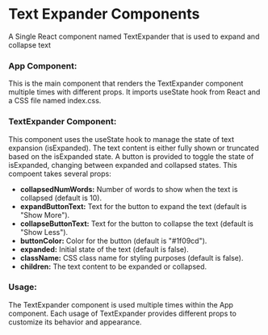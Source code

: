 # Text Expander Components

A Single React component named TextExpander that is used to expand and collapse text

### App Component:

This is the main component that renders the TextExpander component multiple times with different props.
It imports useState hook from React and a CSS file named index.css.

### TextExpander Component:

This component uses the useState hook to manage the state of text expansion (isExpanded).
The text content is either fully shown or truncated based on the isExpanded state.
A button is provided to toggle the state of isExpanded, changing between expanded and collapsed states.
This compoent takes several props:

- **collapsedNumWords:** Number of words to show when the text is collapsed (default is 10).
- **expandButtonText:** Text for the button to expand the text (default is "Show More").
- **collapseButtonText:** Text for the button to collapse the text (default is "Show Less").
- **buttonColor:** Color for the button (default is "#1f09cd").
- **expanded:** Initial state of the text (default is false).
- **className:** CSS class name for styling purposes (default is false).
- **children:** The text content to be expanded or collapsed.

### Usage:

The TextExpander component is used multiple times within the App component.
Each usage of TextExpander provides different props to customize its behavior and appearance.
